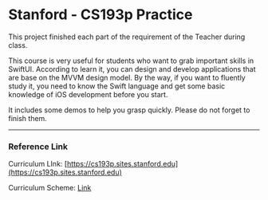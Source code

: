 # Stanford - CS193p Practice

This project finished each part of the requirement of the Teacher during class. 

This course is very useful for students who want to grab important skills in SwiftUI. According to learn it, you can design and develop applications that are base on the MVVM design model. By the way, if you want to fluently study it, you need to know the Swift language and get some basic knowledge of iOS development before you start. 

It includes some demos to help you grasp quickly. Please do not forget to finish them.

----

### Reference Link

Curriculum LInk: [https://cs193p.sites.stanford.edu](https://cs193p.sites.stanford.edu)

Curriculum Scheme: [Link](https://github.com/users/ZhangYizhe/projects)